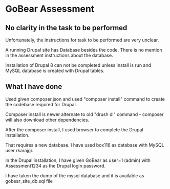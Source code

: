 # GoBear Assessment


## No clarity in the task to be performed

Unfortunately, the instructions for task to be performed are very unclear. 

A running Drupal site has Database besides the code. There is no mention in the assessment instructions about the database.

Installation of Drupal 8 can not be completed unless install is run and MySQL database is created with Drupal tables.


## What I have done 


Used given composer.json and used "composer install" command to create the codebase required for Drupal.

Composer install is newer alternate to old "drush dl" command - composer will also download other dependencies.

After the composer install, I used browser to complete the Drupal installation.

That requires a new  database. I have used box116 as database with MySQL user rkarajgi.

In the Drupal installation, I have given GoBear as user=1 (admin) with Assessment1234 as the Drupal login password.

I have taken the dump of the mysql database and it is available as gobear_site_db.sql file


